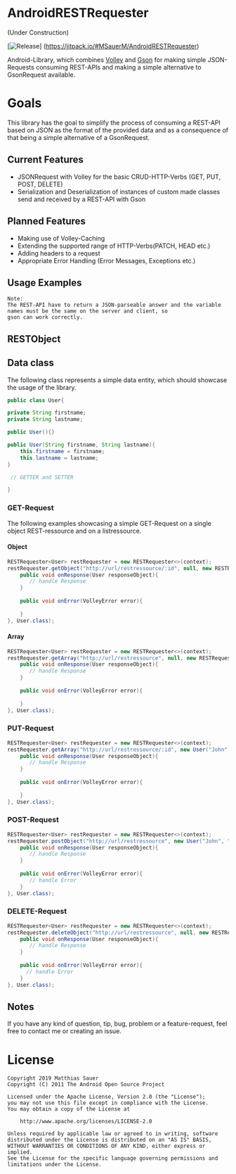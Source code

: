 # AndroidRESTRequester

(Under Construction)

[![Release](https://jitpack.io/v/User/Repo.svg)]
(https://jitpack.io/#MSauerM/AndroidRESTRequester)

Android-Library, which combines [Volley](https://github.com/google/volley) and [Gson](https://github.com/google/gson) for making simple JSON-Requests consuming REST-APIs and making a simple alternative to GsonRequest available.

# Goals
This library has the goal to simplify the process of consuming  a REST-API based on JSON as the format of the provided data and as a consequence of that being a simple alternative of a GsonRequest. 

## Current Features

- JSONRequest with Volley for the basic CRUD-HTTP-Verbs (GET, PUT, POST, DELETE) 
- Serialization and Deserialization of instances of custom made classes send and received by a REST-API with Gson

## Planned Features

- Making use of Volley-Caching
- Extending the supported range of HTTP-Verbs(PATCH, HEAD etc.)
- Adding headers to a request
- Appropriate Error Handling (Error Messages, Exceptions etc.)

## Usage Examples 

    Note: 
    The REST-API have to return a JSON-parseable answer and the variable names must be the same on the server and client, so
    gson can work correctly.

## RESTObject



## Data class

The following class represents a simple data entity, which should showcase the usage of the library.
```java
public class User{

private String firstname;
private String lastname;

public User(){}

public User(String firstname, String lastname){
    this.firstname = firstname;
    this.lastname = lastname;
}

 // GETTER and SETTER 

}
```


### GET-Request

The following examples showcasing a simple GET-Request on a single object REST-ressource and on a listressource.

#### Object

```java
RESTRequester<User> restRequester = new RESTRequester<>(context);
restRequester.getObject("http://url/restressource/:id", null, new RESTRequestHandler<User>(){
    public void onResponse(User responseObject){
       // handle Response
    }
     
    public void onError(VolleyError error){
    
    }
}, User.class);

```

#### Array

```java
RESTRequester<User> restRequester = new RESTRequester<>(context);
restRequester.getArray("http://url/restressource", null, new RESTRequestHandler<User>(){
    public void onResponse(User responseObject){
       // handle Response
    }
     
    public void onError(VolleyError error){
    
    }
}, User.class);

```



### PUT-Request


```java
RESTRequester<User> restRequester = new RESTRequester<>(context);
restRequester.getArray("http://url/restressource/:id", new User("John", "Doe"), new RESTRequestHandler<User>(){
    public void onResponse(User responseObject){
       // handle Response
    }
     
    public void onError(VolleyError error){
    
    }
}, User.class);

```

### POST-Request


```java
RESTRequester<User> restRequester = new RESTRequester<>(context);
restRequester.postObject("http://url/restressource", new User("John", "Doe"), new RESTRequestHandler<User>(){
    public void onResponse(User responseObject){
       // handle Response
    }
     
    public void onError(VolleyError error){
       // handle Error
    }
}, User.class);

```

### DELETE-Request

```java
RESTRequester<User> restRequester = new RESTRequester<>(context);
restRequester.deleteObject("http://url/restressource", null, new RESTRequestHandler<User>(){
    public void onResponse(User responseObject){
       // handle Response
    }
     
    public void onError(VolleyError error){
      // handle Error
    }
}, User.class);

```

## Notes

If you have any kind of question, tip, bug, problem or a feature-request, feel free to contact me or creating an issue. 



# License

```
Copyright 2019 Matthias Sauer
Copyright (C) 2011 The Android Open Source Project

Licensed under the Apache License, Version 2.0 (the "License");
you may not use this file except in compliance with the License.
You may obtain a copy of the License at

    http://www.apache.org/licenses/LICENSE-2.0

Unless required by applicable law or agreed to in writing, software
distributed under the License is distributed on an "AS IS" BASIS,
WITHOUT WARRANTIES OR CONDITIONS OF ANY KIND, either express or implied.
See the License for the specific language governing permissions and
limitations under the License.
```
